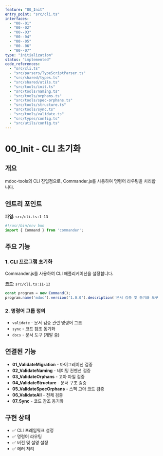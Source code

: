 ```yaml
---
feature: "00_Init"
entry_point: "src/cli.ts"
interfaces:
  - "00--01"
  - "00--02"
  - "00--03"
  - "00--04"
  - "00--05"
  - "00--06"
  - "00--07"
type: "initialization"
status: "implemented"
code_references:
  - "src/cli.ts"
  - "src/parsers/TypeScriptParser.ts"
  - "src/shared/types.ts"
  - "src/shared/utils.ts"
  - "src/tools/init.ts"
  - "src/tools/naming.ts"
  - "src/tools/orphans.ts"
  - "src/tools/spec-orphans.ts"
  - "src/tools/structure.ts"
  - "src/tools/sync.ts"
  - "src/tools/validate.ts"
  - "src/types/config.ts"
  - "src/utils/config.ts"
---
```


# 00_Init - CLI 초기화

## 개요

mdoc-tools의 CLI 진입점으로, Commander.js를 사용하여 명령어 라우팅을 처리합니다.

## 엔트리 포인트

**파일**: `src/cli.ts:1-13`

```typescript
#!/usr/bin/env bun
import { Command } from 'commander';
```

## 주요 기능

### 1. CLI 프로그램 초기화

Commander.js를 사용하여 CLI 애플리케이션을 설정합니다.

**코드**: `src/cli.ts:11-13`

```typescript
const program = new Command();
program.name('mdoc').version('1.0.0').description('문서 검증 및 동기화 도구');
```

### 2. 명령어 그룹 정의

- `validate` - 문서 검증 관련 명령어 그룹
- `sync` - 코드 참조 동기화
- `docs` - 문서 도구 (개발 중)

## 연결된 기능

- **01_ValidateMigration** - 마이그레이션 검증
- **02_ValidateNaming** - 네이밍 컨벤션 검증
- **03_ValidateOrphans** - 고아 파일 검증
- **04_ValidateStructure** - 문서 구조 검증
- **05_ValidateSpecOrphans** - 스펙 고아 코드 검증
- **06_ValidateAll** - 전체 검증
- **07_Sync** - 코드 참조 동기화

## 구현 상태

- ✅ CLI 프레임워크 설정
- ✅ 명령어 라우팅
- ✅ 버전 및 설명 설정
- ✅ 에러 처리
